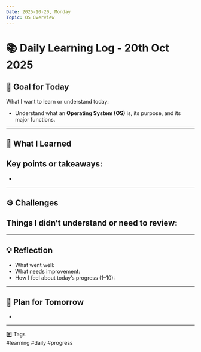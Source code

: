 ```yaml
---
Date: 2025-10-20, Monday
Topic: OS Overview
---
```


# 📚 Daily Learning Log - 20th Oct 2025

## 🎯 Goal for Today
What I want to learn or understand today:
-  Understand what an **Operating System (OS)** is, its purpose, and its major functions.

---

## 🧠 What I Learned
Key points or takeaways:
- 
- 

---

## ⚙️ Challenges
Things I didn’t understand or need to review:
- 

---

## 💡 Reflection
- What went well: 
- What needs improvement: 
- How I feel about today’s progress (1–10): 

---

## 🚀 Plan for Tomorrow
- 

---

#️⃣ Tags  
#learning #daily #progress
